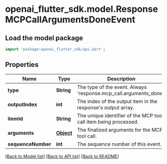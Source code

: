 # openai_flutter_sdk.model.ResponseMCPCallArgumentsDoneEvent

## Load the model package
```dart
import 'package:openai_flutter_sdk/api.dart';
```

## Properties
Name | Type | Description | Notes
------------ | ------------- | ------------- | -------------
**type** | **String** | The type of the event. Always 'response.mcp_call.arguments_done'. | 
**outputIndex** | **int** | The index of the output item in the response's output array. | 
**itemId** | **String** | The unique identifier of the MCP tool call item being processed. | 
**arguments** | [**Object**](.md) | The finalized arguments for the MCP tool call. | 
**sequenceNumber** | **int** | The sequence number of this event. | 

[[Back to Model list]](../README.md#documentation-for-models) [[Back to API list]](../README.md#documentation-for-api-endpoints) [[Back to README]](../README.md)


